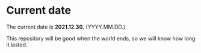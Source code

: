 # Current date

The current date is **2021.12.30.** (YYYY.MM.DD.)

This repository will be good when the world ends, so we will know how long it lasted.